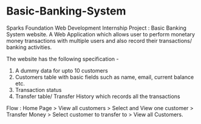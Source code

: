 # Basic-Banking-System
Sparks Foundation Web Development Internship Project : Basic Banking System website. A Web Application which allows user to perform monetary money transactions with multiple users and also record their transactions/ banking activities.

The website has the following specification -

1. A dummy data for upto 10 customers
2. Customers table with basic fields such as name, email, current balance etc.
3. Transaction status
4. Transfer table/ Transfer History which records all the transactions


Flow : Home Page > View all customers > Select and View one customer > Transfer Money > Select customer to transfer to > View all Customers.
